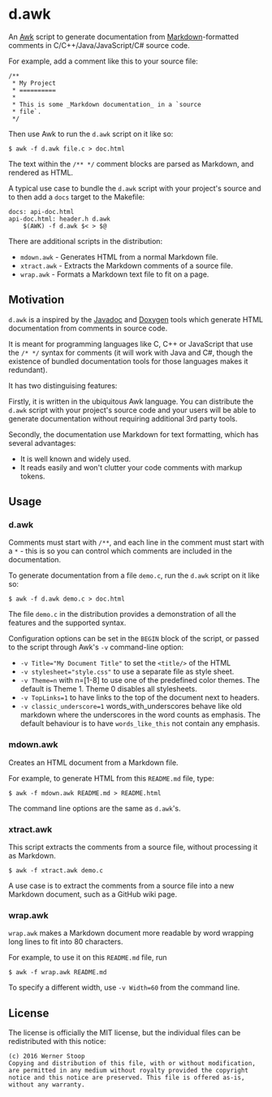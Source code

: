 d.awk
=====

An [Awk][] script to generate documentation from [Markdown][]-formatted
comments in C/C++/Java/JavaScript/C# source code.

For example, add a comment like this to your source file:

    /**
     * My Project
     * ==========
     *
     * This is some _Markdown documentation_ in a `source
     * file`.
     */

Then use Awk to run the `d.awk` script on it like so:

    $ awk -f d.awk file.c > doc.html

The text within the `/** */` comment blocks are parsed as Markdown, and
rendered as HTML.

A typical use case to bundle the `d.awk` script with your project's source and
to then add a `docs` target to the Makefile:

    docs: api-doc.html
    api-doc.html: header.h d.awk
        $(AWK) -f d.awk $< > $@

There are additional scripts in the distribution:

 * `mdown.awk` - Generates HTML from a normal Markdown file.
 * `xtract.awk` - Extracts the Markdown comments of a source file.
 * `wrap.awk` - Formats a Markdown text file to fit on a page.

[Awk]: https://en.wikipedia.org/wiki/AWK
[Markdown]: https://en.wikipedia.org/wiki/Markdown

## Motivation

`d.awk` is a inspired by the [Javadoc][] and [Doxygen][] tools which generate
HTML documentation from comments in source code.

It is meant for programming languages like C, C++ or JavaScript that use the
`/* */` syntax for comments (it will work with Java and C#, though the
existence of bundled documentation tools for those languages makes it
redundant).

It has two distinguising features:

Firstly, it is written in the ubiquitous Awk language. You can distribute the
`d.awk` script with your project's source code and your users will be able to
generate documentation without requiring additional 3rd party tools.

Secondly, the documentation use Markdown for text formatting, which has several
advantages:

 * It is well known and widely used.
 * It reads easily and won't clutter your code comments with markup tokens.

[Javadoc]: https://en.wikipedia.org/wiki/Javadoc
[Doxygen]: http://www.stack.nl/~dimitri/doxygen/

## Usage

### d.awk

Comments must start with `/**`, and each line in the comment must start with a
`*` - this is so you can control which comments are included in the
documentation.

To generate documentation from a file `demo.c`, run the `d.awk` script on it
like so:

    $ awk -f d.awk demo.c > doc.html

The file `demo.c` in the distribution provides a demonstration of all the
features and the supported syntax.

Configuration options can be set in the `BEGIN` block of the script, or passed
to the script through Awk's `-v` command-line option:
- `-v Title="My Document Title"` to set the `<title/>` of the HTML
- `-v stylesheet="style.css"` to use a separate file as style sheet.
- `-v Theme=n` with n=[1-8] to use one of the predefined color themes. The
  default is Theme 1. Theme 0 disables all stylesheets.
- `-v TopLinks=1` to have links to the top of the document next to headers.
- `-v classic_underscore=1` words_with_underscores behave like old markdown
  where the underscores in the word counts as emphasis. The default behaviour
  is to have `words_like_this` not contain any emphasis.

### mdown.awk

Creates an HTML document from a Markdown file.

For example, to generate HTML from this `README.md` file, type:

    $ awk -f mdown.awk README.md > README.html

The command line options are the same as `d.awk`'s.

### xtract.awk

This script extracts the comments from a source file, without processing it as
Markdown.

    $ awk -f xtract.awk demo.c

A use case is to extract the comments from a source file into a new Markdown
document, such as a GitHub wiki page.

### wrap.awk

`wrap.awk` makes a Markdown document more readable by word wrapping long lines
to fit into 80 characters.

For example, to use it on this `README.md` file, run

    $ awk -f wrap.awk README.md

To specify a different width, use `-v Width=60` from the command line.

## License

The license is officially the MIT license, but the individual files can be
redistributed with this notice:

    (c) 2016 Werner Stoop
    Copying and distribution of this file, with or without modification,
    are permitted in any medium without royalty provided the copyright
    notice and this notice are preserved. This file is offered as-is,
    without any warranty.


